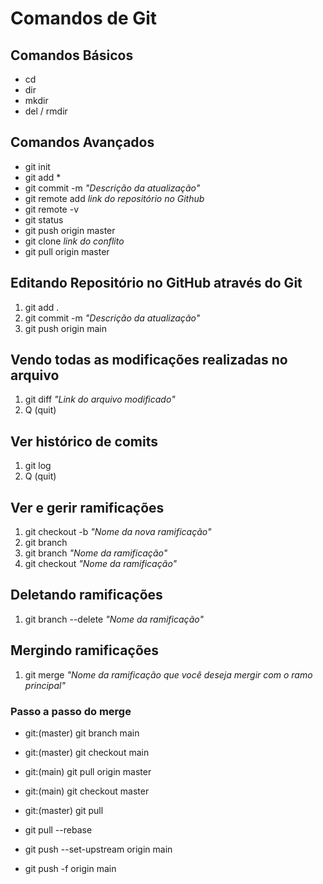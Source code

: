 # Comandos de Git

## Comandos Básicos

- cd
- dir
- mkdir
- del / rmdir

## Comandos Avançados

- git init
- git add *
- git commit -m *"Descrição da atualização"*
- git remote add *link do repositório no Github*
- git remote -v
- git status
- git push origin master
- git clone *link do conflito*
- git pull origin  master

## Editando Repositório no GitHub através do Git

1. git add .
2. git commit -m *"Descrição da atualização"*
3. git push origin main

## Vendo todas as modificações realizadas no arquivo

1. git diff *"Link do arquivo modificado"*
2. Q (quit)

## Ver histórico de comits

1. git log
2. Q (quit)

## Ver e gerir ramificações

1. git checkout -b *"Nome da nova ramificação"* <!--Cria nova branch e a inicia imediatamente-->
2. git branch <!-- Mostra a branch em que se está -->
3. git branch *"Nome da ramificação"* <!-- Cria uma nova branch -->
4. git checkout *"Nome da ramificação"* <!-- Permite navegar entre as branch, fazeno você entrar na branch declarada -->

## Deletando ramificações

1. git branch --delete *"Nome da ramificação"* 

## Mergindo ramificações

1. git merge *"Nome da ramificação que você deseja mergir com o ramo principal"*

### Passo a passo do merge
- git:(master) git branch main
- git:(master) git checkout main
- git:(main) git pull origin master
- git:(main) git checkout master
- git:(master) git pull

- git pull --rebase
- git push --set-upstream origin main
- git push -f origin main
